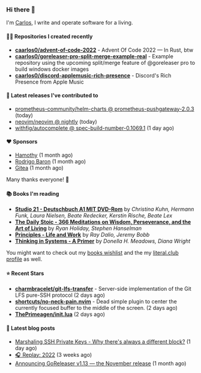 ### Hi there 👋

I'm [Carlos](https://caarlos0.dev), I write and operate software for a living.

#### 👨‍💻 Repositories I created recently
- **[caarlos0/advent-of-code-2022](https://github.com/caarlos0/advent-of-code-2022)** - Advent Of Code 2022 — In Rust, btw
- **[caarlos0/goreleaser-pro-split-merge-example-real](https://github.com/caarlos0/goreleaser-pro-split-merge-example-real)** - Example repository using the upcoming split/merge feature of @goreleaser pro to build windows docker images
- **[caarlos0/discord-applemusic-rich-presence](https://github.com/caarlos0/discord-applemusic-rich-presence)** - Discord&#39;s Rich Presence from Apple Music

#### 🚀 Latest releases I've contributed to


- [prometheus-community/helm-charts @ prometheus-pushgateway-2.0.3](https://github.com/prometheus-community/helm-charts/releases/tag/prometheus-pushgateway-2.0.3) (today)
- [neovim/neovim @ nightly](https://github.com/neovim/neovim/releases/tag/nightly) (today)
- [withfig/autocomplete @ spec-build-number-0.1069.1](https://github.com/withfig/autocomplete/releases/tag/spec-build-number-0.1069.1) (1 day ago)

#### ❤️ Sponsors
- [Hamothy](https://github.com/sgoudham) (1 month ago)
- [Rodrigo Baron](https://github.com/rodrigobaron) (1 month ago)
- [Gitea](https://github.com/go-gitea) (1 month ago)

Many thanks everyone! 🙏

#### 📚 Books I'm reading
- **[Studio 21 - Deutschbuch A1 MIT DVD-Rom](https://literal.club/caarlos0/book/laura-nielsen-hermann-funk-beate-redecker-christina-kuhn-kerstin-rische-beate-lex-studio-21-c60yd)** by _Christina Kuhn, Hermann Funk, Laura Nielsen, Beate Redecker, Kerstin Rische, Beate Lex_
- **[The Daily Stoic - 366 Meditations on Wisdom, Perseverance, and the Art of Living](https://literal.club/caarlos0/book/the-daily-stoic-lbfbd)** by _Ryan Holiday, Stephen Hanselman_
- **[Principles - Life and Work](https://literal.club/caarlos0/book/ray-dalioray-daliojeremy-bobbprinciples-a9caw)** by _Ray Dalio, Jeremy Bobb_
- **[Thinking in Systems - A Primer](https://literal.club/caarlos0/book/thinking-in-systems-0q34a)** by _Donella H. Meadows, Diana Wright_

You might want to check out my [books
wishlist](https://www.amazon.com.br/hz/wishlist/ls/EB8P7VS717SV) and the my
[literal.club profile](https://literal.club/caarlos0) as well.

#### ⭐ Recent Stars
- **[charmbracelet/git-lfs-transfer](https://github.com/charmbracelet/git-lfs-transfer)** - Server-side implementation of the Git LFS pure-SSH protocol (2 days ago)
- **[shortcuts/no-neck-pain.nvim](https://github.com/shortcuts/no-neck-pain.nvim)** - Dead simple plugin to center the currently focused buffer to the middle of the screen. (2 days ago)
- **[ThePrimeagen/init.lua](https://github.com/ThePrimeagen/init.lua)** (2 days ago)

#### 📄 Latest blog posts
- [Marshaling SSH Private Keys - Why there&#39;s always a different block?](https://carlosbecker.com/posts/ssh-marshal-private-key/) (1 day ago)
- [🎧 Replay: 2022](https://carlosbecker.com/posts/replay-2022/) (3 weeks ago)
- [Announcing GoReleaser v1.13 — the November release](https://carlosbecker.com/posts/goreleaser-v1.13/) (1 month ago)
